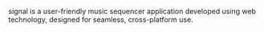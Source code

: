 signal is a user-friendly music sequencer application developed using web technology, designed for seamless, cross-platform use.
